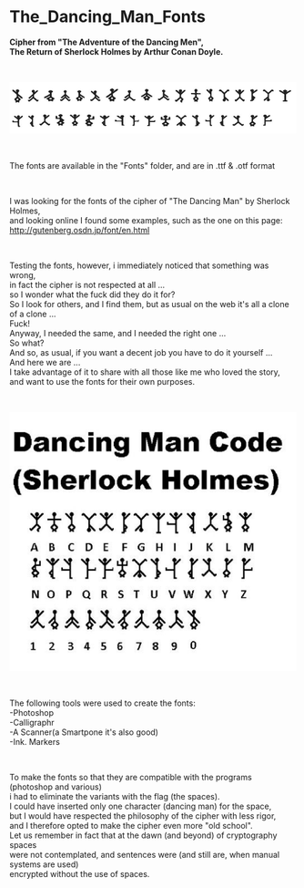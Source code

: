 # The_Dancing_Man_Fonts
<B>Cipher from "The Adventure of the Dancing Men", <br>The Return of Sherlock Holmes by Arthur Conan Doyle. </B>

<BR>   

![Alt text](https://raw.githubusercontent.com/JonnyBanana/The_Dancing_Man_Fonts/main/IMG/%23Dancing_Men_Alphabet.jpg)

</BR>

The fonts are available in the "Fonts" folder, and are in .ttf &amp; .otf format

<br>

I was looking for the fonts of the cipher of "The Dancing Man" by Sherlock Holmes, <BR>and looking online I found some examples, such as the one on this page: 
<br>
http://gutenberg.osdn.jp/font/en.html

<br>

Testing the fonts, however, i immediately noticed that something was wrong, <br>in fact the cipher is not respected at all ...
<br>
so I wonder what the fuck did they do it for?
<br>
So I look for others, and I find them, but as usual on the web it's all a clone of a clone ...
<br>
Fuck!
<br>
Anyway, I needed the same, and I needed the right one ...
<br>
So what?
<br>
And so, as usual, if you want a decent job you have to do it yourself ...
<br>
And here we are ...
<br>
I take advantage of it to share with all those like me who loved the story,<BR> and want to use the fonts for their own purposes. 

</BR>

![Alt text](https://raw.githubusercontent.com/JonnyBanana/The_Dancing_Man_Fonts/main/Cypher/fa629a766fd626642474e1acde6976e3.jpg)

</BR>

The following tools were used to create the fonts:
<br>
-Photoshop<br>
-Calligraphr<br>
-A Scanner(a Smartpone it's also good)<br>
-Ink. Markers<br>

<br>

To make the fonts so that they are compatible with the programs (photoshop and various) <br>
i had to eliminate the variants with the flag (the spaces).<br>
I could have inserted only one character (dancing man) for the space, <br>
but I would have respected the philosophy of the cipher with less rigor, <br>
and I therefore opted to make the cipher even more "old school". <br>
Let us remember in fact that at the dawn (and beyond) of cryptography spaces <br>
were not contemplated, and sentences were (and still are, when manual systems are used) <br>
encrypted without the use of spaces.<br>
